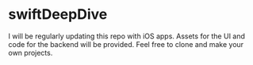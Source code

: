# swiftDeepDive
I will be regularly updating this repo with iOS apps.
Assets for the UI and code for the backend will be provided.
Feel free to clone and make your own projects.
